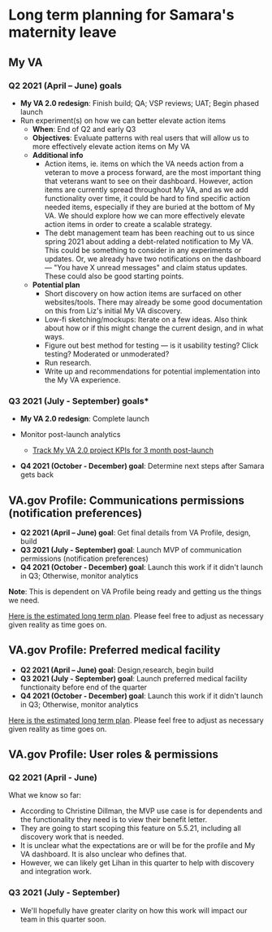 # Long term planning for Samara's maternity leave

## My VA

### Q2 2021 (April – June) goals

- **My VA 2.0 redesign**: Finish build; QA; VSP reviews; UAT; Begin phased launch
- Run experiment(s) on how we can better elevate action items
  - **When**: End of Q2 and early Q3
  - **Objectives**: Evaluate patterns with real users that will allow us to more effectively elevate action items on My VA
  - **Additional info**
    - Action items, ie. items on which the VA needs action from a veteran to move a process forward, are the most important thing that veterans want to see on their dashboard. However, action items are currently spread throughout My VA, and as we add functionality over time, it could be hard to find specific action needed items, especially if they are buried at the bottom of My VA. We should explore how we can more effectively elevate action items in order to create a scalable strategy. 
    - The debt management team has been reaching out to us since spring 2021 about adding a debt-related notification to My VA. This could be something to consider in any experiments or updates. Or, we already have two notifications on the dashboard — "You have X unread messages" and claim status updates. These could also be good starting points.
  - **Potential plan**
    - Short discovery on how action items are surfaced on other websites/tools. There may already be some good documentation on this from Liz's initial My VA discovery.
    - Low-fi sketching/mockups: Iterate on a few ideas. Also think about how or if this might change the current design, and in what ways.
    - Figure out best method for testing — is it usability testing? Click testing? Moderated or unmoderated?
    - Run research.
    - Write up and recommendations for potential implementation into the My VA experience.

### Q3 2021 (July - September) goals*

- **My VA 2.0 redesign**: Complete launch
- Monitor post-launch analytics
  - [Track My VA 2.0 project KPIs for 3 month post-launch](https://github.com/department-of-veterans-affairs/va.gov-team/tree/master/products/identity-personalization/my-va#measuring-success)

- **Q4 2021 (October - December) goal**: Determine next steps after Samara gets back

## VA.gov Profile: Communications permissions (notification preferences)

- **Q2 2021 (April – June) goal**: Get final details from VA Profile, design, build
- **Q3 2021 (July - September) goal**: Launch MVP of communication permissions (notification preferences)
- **Q4 2021 (October - December) goal**: Launch this work if it didn't launch in Q3; Otherwise, monitor analytics

**Note**: This is dependent on VA Profile being ready and getting us the things we need.

[Here is the estimated long term plan](https://github.com/department-of-veterans-affairs/va.gov-team/blob/master/teams/vsa/teams/authenticated-experience/sprint-objectives/Long%20term%20project%20planning.xlsx). Please feel free to adjust as necessary given reality as time goes on.

## VA.gov Profile: Preferred medical facility

- **Q2 2021 (April – June) goal**: Design,research, begin build
- **Q3 2021 (July - September) goal**: Launch preferred medical facility functionaity before end of the quarter
- **Q4 2021 (October - December) goal**: Launch this work if it didn't launch in Q3; Otherwise, monitor analytics

[Here is the estimated long term plan](https://github.com/department-of-veterans-affairs/va.gov-team/blob/master/teams/vsa/teams/authenticated-experience/sprint-objectives/Long%20term%20project%20planning.xlsx). Please feel free to adjust as necessary given reality as time goes on.

## VA.gov Profile: User roles & permissions

### Q2 2021 (April - June)

What we know so far:

- According to Christine Dillman, the MVP use case is for dependents and the functionality they need is to view their benefit letter.
- They are going to start scoping this feature on 5.5.21, including all discovery work that is needed.
- It is unclear what the expectations are or will be for the profile and My VA dashboard. It is also unclear who defines that.
- However, we can likely get Lihan in this quarter to help with discovery and integration work.

### Q3 2021 (July - September)

- We'll hopefully have greater clarity on how this work will impact our team in this quarter soon.

